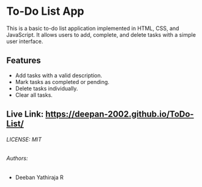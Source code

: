 # To-Do List App

This is a basic to-do list application implemented in HTML, CSS, and JavaScript. It allows users to add, complete, and delete tasks with a simple user interface.

## Features

- Add tasks with a valid description.
- Mark tasks as completed or pending.
- Delete tasks individually.
- Clear all tasks.

## Live Link: https://deepan-2002.github.io/ToDo-List/

###### LICENSE: MIT

###### Authors:

- Deeban Yathiraja R